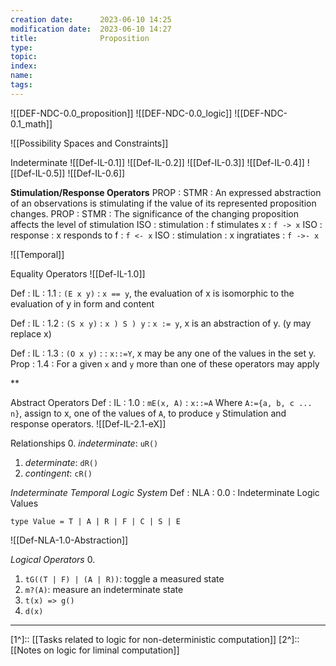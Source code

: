 ```yaml
---
creation date:		2023-06-10 14:25
modification date:	2023-06-10 14:27
title: 				Proposition
type:               
topic:  
index:
name:
tags: 
---
```

![[DEF-NDC-0.0_proposition]]
![[DEF-NDC-0.0_logic]]
![[DEF-NDC-0.1_math]]

![[Possibility Spaces and Constraints]]

Indeterminate
![[Def-IL-0.1]]
![[Def-IL-0.2]]
![[Def-IL-0.3]]
![[Def-IL-0.4]]
![[Def-IL-0.5]]
![[Def-IL-0.6]]

**Stimulation/Response Operators**
PROP : STMR : An expressed abstraction of an observations is stimulating if the value of its represented proposition changes. 
PROP : STMR : The significance of the changing proposition affects the level of stimulation
ISO : stimulation : f stimulates x : `f -> x`
ISO : response : x responds to f : `f <- x`
ISO : stimulation : x ingratiates : `f ->- x`

![[Temporal]]

Equality Operators
![[Def-IL-1.0]]

Def : IL : 1.1 : `(E x y)`  : `x == y`, the evaluation of x is isomorphic to the evaluation of y in form and content

Def : IL : 1.2 : `(S x y)` :  `x ) S ) y` : `x := y`, x is an abstraction of y. (y may replace x)

Def : IL : 1.3 : `(O x y)` : : `x::=Y`, x may be any one of the values in the set y.
Prop : 1.4 : For a given `x` and `y` more than one of these operators may apply

**

Abstract Operators
Def : IL : 1.0 : `mE(x, A)` : `x::=A`  Where `A:={a, b, c ... n}`, assign to x, one of the values of `A`, to produce `y` 
Stimulation and response operators.
![[Def-IL-2.1-eX]]

Relationships
0. *indeterminate*: `uR()`
1. *determinate*: `dR()`
2. *contingent*: `cR()`

*Indeterminate Temporal Logic System*
Def : NLA : 0.0 : Indeterminate Logic Values

```
type Value = T | A | R | F | C | S | E
```

![[Def-NLA-1.0-Abstraction]]

*Logical Operators*
0. 
1. `tG((T | F) | (A | R))`: toggle a measured state
2. `m?(A)`: measure an indeterminate state
3. `t(x) => g()`
4. `d(x)`

---
[1^]:: [[Tasks related to logic for non-deterministic computation]]
[2^]:: [[Notes on logic for liminal computation]]
